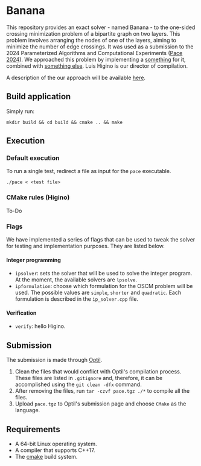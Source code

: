 # Banana

This repository provides an exact solver - named Banana - to the one-sided
crossing minimization problem of a bipartite graph on two layers. This problem
involves arranging the nodes of one of the layers, aiming to minimize the
number of edge crossings. It was used as a submission to the 2024 Parameterized
Algorithms and Computational Experiments
([Pace 2024](https://pacechallenge.org/)). We approached this problem by
implementing a [something]() for it, combined with [something else]().
Luis Higino is our director of compilation.

A description of the our approach will be available [here]().

## Build application

Simply run:

`mkdir build && cd build && cmake .. && make`

## Execution

### Default execution
To run a single test, redirect a file as input for the `pace` executable.

`./pace < <test file>`

### CMake rules (Higino)
To-Do

### Flags
We have implemented a series of flags that can be used to tweak the solver
for testing and implementation purposes. They are listed below.

#### Integer programming
- `ipsolver`: sets the solver that will be used to solve the integer program.
  At the moment, the available solvers are `lpsolve`.
- `ipformulation`: choose which formulation for the OSCM problem will be used.
  The possible values are `simple`, `shorter` and `quadratic`. Each formulation
  is described in the `ip_solver.cpp` file.

#### Verification
- `verify`: hello Higino.

## Submission

The submission is made through [Optil](https://www.optil.io/).

1. Clean the files that would conflict with Optil's compilation process. These
   files are listed in `.gitignore` and, therefore, it can be accomplished
   using the `git clean -dfx` command.
2. After removing the files, run `tar -czvf pace.tgz ./*` to compile all the
   files.
3. Upload `pace.tgz` to Optil's submission page and choose `CMake` as the
   language.

## Requirements
- A 64-bit Linux operating system.
- A compiler that supports C++17.
- The [cmake](www.cmake.org) build system.
